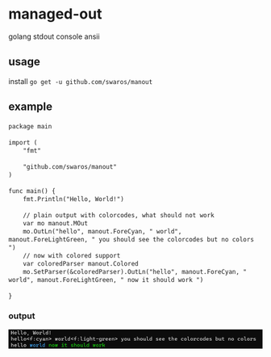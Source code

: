 # managed-out
golang stdout console ansii

## usage
install
`go get -u github.com/swaros/manout`

## example

```golang
package main

import (
	"fmt"

	"github.com/swaros/manout"
)

func main() {
	fmt.Println("Hello, World!")

	// plain output with colorcodes, what should not work
	var mo manout.MOut
	mo.OutLn("hello", manout.ForeCyan, " world", manout.ForeLightGreen, " you should see the colorcodes but no colors ")
	// now with colored support
	var coloredParser manout.Colored
	mo.SetParser(&coloredParser).OutLn("hello", manout.ForeCyan, " world", manout.ForeLightGreen, " now it should work ")

}
```
### output
![example output](https://github.com/swaros/docu-asset-store/blob/main/demo-manout.png)
